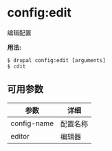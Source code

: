 # config:edit
编辑配置

**用法:**
```
$ drupal config:edit [arguments] 
$ cdit  
```

## 可用参数
参数 | 详细
---------|-------------
config-name | 配置名称
editor | 编辑器

